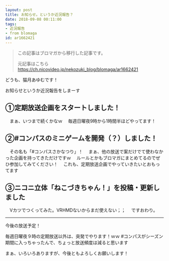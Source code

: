 ```yaml
---
layout: post
title: お知らせ。というか近況報告？
date: 2018-09-08 00:11:00
tags: 
- 近況報告
- from blomaga
id: ar1662421
---
```

> この記事はブロマガから移行した記事です。
>
> 元記事はこちら
> https://ch.nicovideo.jp/nekozuki_blog/blomaga/ar1662421

どうも、猫月あゆむです！

お知らせというか近況報告をしまーす

<!-- more -->

## ①定期放送企画をスタートしました！
　まぁ、いつまで続くかなｗ
　毎週日曜夜9時から1時間半ほどやってます！

## ②#コンパスのミニゲームを開発（？）しました！
　その名も「#コンパスさかなつり」！
　まぁ、他の放送で案だけでて使わなかった企画を持ってきただけですｗ
　ルールとかもブロマガにまとめてるのでぜひ参加してみてください！
　これも、定期放送企画でやっていきたいとおもってます

## ③ニコニ立体「ねこづきちゃん！」を投稿・更新しました
　Vカツでつくってみた。VRHMDないからまだ使えない；；
　ですおわり。

---

今後の放送予定！

毎週日曜夜９時の定期放送以外は、突発でやります！ｗｗ
#コンパスがシーズン期間に入っちゃったんで、ちょっと放送頻度は減ると思います

まぁ、いろいろありますが、今後ともよろしくお願いします！